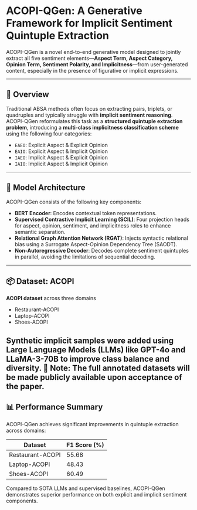 # ACOPI-QGen: A Generative Framework for Implicit Sentiment Quintuple Extraction

ACOPI-QGen is a novel end-to-end generative model designed to jointly extract all five sentiment elements—**Aspect Term, Aspect Category, Opinion Term, Sentiment Polarity, and Implicitness**—from user-generated content, especially in the presence of figurative or implicit expressions.

---

## 🚀 Overview

Traditional ABSA methods often focus on extracting pairs, triplets, or quadruples and typically struggle with **implicit sentiment reasoning**. ACOPI-QGen reformulates this task as a **structured quintuple extraction problem**, introducing a **multi-class implicitness classification scheme** using the following four categories:

- `EAEO`: Explicit Aspect & Explicit Opinion  
- `EAIO`: Explicit Aspect & Implicit Opinion  
- `IAEO`: Implicit Aspect & Explicit Opinion  
- `IAIO`: Implicit Aspect & Implicit Opinion

---

## 🧠 Model Architecture

ACOPI-QGen consists of the following key components:

- **BERT Encoder**: Encodes contextual token representations.
- **Supervised Contrastive Implicit Learning (SCIL)**: Four projection heads for aspect, opinion, sentiment, and implicitness roles to enhance semantic separation.
- **Relational Graph Attention Network (RGAT)**: Injects syntactic relational bias using a Surrogate Aspect-Opinion Dependency Tree (SAODT).
- **Non-Autoregressive Decoder**: Decodes complete sentiment quintuples in parallel, avoiding the limitations of sequential decoding.

---

## 📦 Dataset: ACOPI

**ACOPI dataset** across three domains
- Restaurant-ACOPI  
- Laptop-ACOPI 
- Shoes-ACOPI 

Synthetic implicit samples were added using Large Language Models (LLMs) like **GPT-4o** and **LLaMA-3-70B** to improve class balance and diversity.
 📌 Note: The full annotated datasets will be made publicly available upon acceptance of the paper.
---

## 📊 Performance Summary

ACOPI-QGen achieves significant improvements in quintuple extraction across domains:

| Dataset         | F1 Score (%) |
|------------------|--------------|
| Restaurant-ACOPI | 55.68        |
| Laptop-ACOPI     | 48.43        |
| Shoes-ACOPI      | 60.49        |

Compared to SOTA LLMs and supervised baselines, ACOPI-QGen demonstrates superior performance on both explicit and implicit sentiment components.

